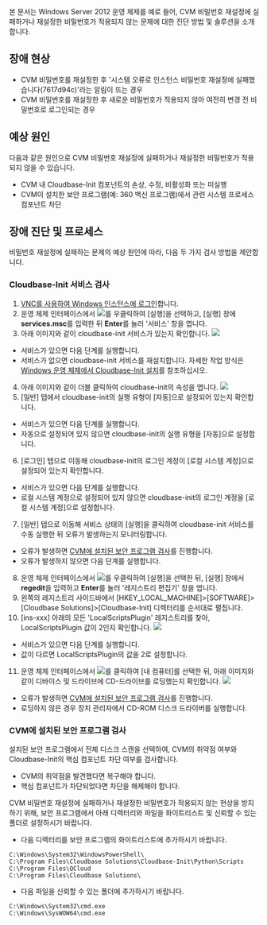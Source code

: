 본 문서는 Windows Server 2012 운영 체제를 예로 들어, CVM 비밀번호 재설정에 실패하거나 재설정한 비밀번호가 적용되지 않는 문제에 대한 진단 방법 및 솔루션을 소개합니다.

## 장애 현상

- CVM 비밀번호를 재설정한 후 '시스템 오류로 인스턴스 비밀번호 재설정에 실패했습니다(7617d94c)'라는 알림이 뜨는 경우
- CVM 비밀번호를 재설정한 후 새로운 비밀번호가 적용되지 않아 여전히 변경 전 비밀번호로 로그인되는 경우


## 예상 원인
다음과 같은 원인으로 CVM 비밀번호 재설정에 실패하거나 재설정한 비밀번호가 적용되지 않을 수 있습니다.
- CVM 내 Cloudbase-Init 컴포넌트의 손상, 수정, 비활성화 또는 미실행
- CVM이 설치한 보안 프로그램(예: 360 백신 프로그램)에서 관련 시스템 프로세스 컴포넌트 차단


## 장애 진단 및 프로세스

비밀번호 재설정에 실패하는 문제의 예상 원인에 따라, 다음 두 가지 검사 방법을 제안합니다.

### Cloudbase-Init 서비스 검사

1. [VNC를 사용하여 Windows 인스턴스에 로그인](https://intl.cloud.tencent.com/document/product/213/32496)합니다.
2. 운영 체제 인터페이스에서 <img src="https://main.qcloudimg.com/raw/87d894e564b7e837d9f478298cf2e292.png" style="margin: 0;"></img>를 우클릭하여 [실행]을 선택하고, [실행] 창에 **services.msc**를 입력한 뒤 **Enter**를 눌러 '서비스' 창을 엽니다.
3. 아래 이미지와 같이 cloudbase-init 서비스가 있는지 확인합니다.
![](https://main.qcloudimg.com/raw/2615f5c0e68a31174c16c9a80884455c.png)
 - 서비스가 있으면 다음 단계를 실행합니다.
 - 서비스가 없으면 cloudbase-init 서비스를 재설치합니다. 자세한 작업 방식은 [Windows 운영 체제에서 Cloudbase-Init 설치](https://intl.cloud.tencent.com/document/product/213/32364)를 참조하십시오.
4. 아래 이미지와 같이 더블 클릭하여 cloudbase-init의 속성을 엽니다.
![](https://main.qcloudimg.com/raw/10702cb2e359d6de36aec4960771c841.png)
5. [일반] 탭에서 cloudbase-init의 실행 유형이 [자동]으로 설정되어 있는지 확인합니다.
 - 서비스가 있으면 다음 단계를 실행합니다.
 - 자동으로 설정되어 있지 않으면 cloudbase-init의 실행 유형을 [자동]으로 설정합니다.
6. [로그인] 탭으로 이동해 cloudbase-init의 로그인 계정이 [로컬 시스템 계정]으로 설정되어 있는지 확인합니다.
 - 서비스가 있으면 다음 단계를 실행합니다.
 - 로컬 시스템 계정으로 설정되어 있지 않으면 cloudbase-init의 로그인 계정을 [로컬 시스템 계정]으로 설정합니다.
7. [일반] 탭으로 이동해 서비스 상태의 [실행]을 클릭하여 cloudbase-init 서비스를 수동 실행한 뒤 오류가 발생하는지 모니터링합니다.
 - 오류가 발생하면 [CVM에 설치된 보안 프로그램 검사](#CheckSecuritySoftware)를 진행합니다.
 - 오류가 발생하지 않으면 다음 단계를 실행합니다.
8. 운영 체제 인터페이스에서 <img src="https://main.qcloudimg.com/raw/87d894e564b7e837d9f478298cf2e292.png" style="margin: 0;"></img>를 우클릭하여 [실행]을 선택한 뒤, [실행] 창에서 **regedit**을 입력하고 **Enter**를 눌러 '레지스트리 편집기' 창을 엽니다.
9. 왼쪽의 레지스트리 사이드바에서 [HKEY_LOCAL_MACHINE]>[SOFTWARE]>[Cloudbase Solutions]>[Cloudbase-Init] 디렉터리를 순서대로 펼칩니다.
10. [ins-xxx] 아래의 모든 'LocalScriptsPlugin' 레지스트리를 찾아, LocalScriptsPlugin 값이 2인지 확인합니다.
![](https://main.qcloudimg.com/raw/75580b56e3a28fb9e0559372eb33ff11.png)
 - 서비스가 있으면 다음 단계를 실행합니다.
 - 값이 다르면 LocalScriptsPlugin의 값을 2로 설정합니다.
11. 운영 체제 인터페이스에서 <img src="https://main.qcloudimg.com/raw/87d894e564b7e837d9f478298cf2e292.png" style="margin: 0;"></img>를 클릭하여 [내 컴퓨터]를 선택한 뒤, 아래 이미지와 같이 디바이스 및 드라이브에 CD-드라이브를 로딩했는지 확인합니다.
![](https://main.qcloudimg.com/raw/8755719fb39bb5f841f4c32897545233.png)
 - 오류가 발생하면 [CVM에 설치된 보안 프로그램 검사](#CheckSecuritySoftware)를 진행합니다.
 - 로딩하지 않은 경우 장치 관리자에서 CD-ROM 디스크 드라이버를 실행합니다.

<span id="CheckSecuritySoftware"></span>
### CVM에 설치된 보안 프로그램 검사

설치된 보안 프로그램에서 전체 디스크 스캔을 선택하여, CVM의 취약점 여부와 Cloudbase-Init의 핵심 컴포넌트 차단 여부를 검사합니다.
- CVM의 취약점을 발견했다면 복구해야 합니다.
- 핵심 컴포넌트가 차단되었다면 차단을 해제해야 합니다.

CVM 비밀번호 재설정에 실패하거나 재설정한 비밀번호가 적용되지 않는 현상을 방지하기 위해, 보안 프로그램에서 아래 디렉터리와 파일을 화이트리스트 및 신뢰할 수 있는 폴더로 설정하시기 바랍니다.
- 다음 디렉터리를 보안 프로그램의 화이트리스트에 추가하시기 바랍니다.
```
C:\Windows\System32\WindowsPowerShell\
C:\Program Files\Cloudbase Solutions\Cloudbase-Init\Python\Scripts
C:\Program Files\QCloud
C:\Program Files\Cloudbase Solutions\
```
- 다음 파일을 신뢰할 수 있는 폴더에 추가하시기 바랍니다.
```
C:\Windows\System32\cmd.exe
C:\Windows\SysWOW64\cmd.exe
```

